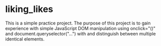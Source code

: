 # liking_likes
This is a simple practice project.  The purpose of this project is to gain experience with simple JavaScript DOM manipulation using onclick="()" and document.queryselector("...") with and distinguish between multiple identical elements.
